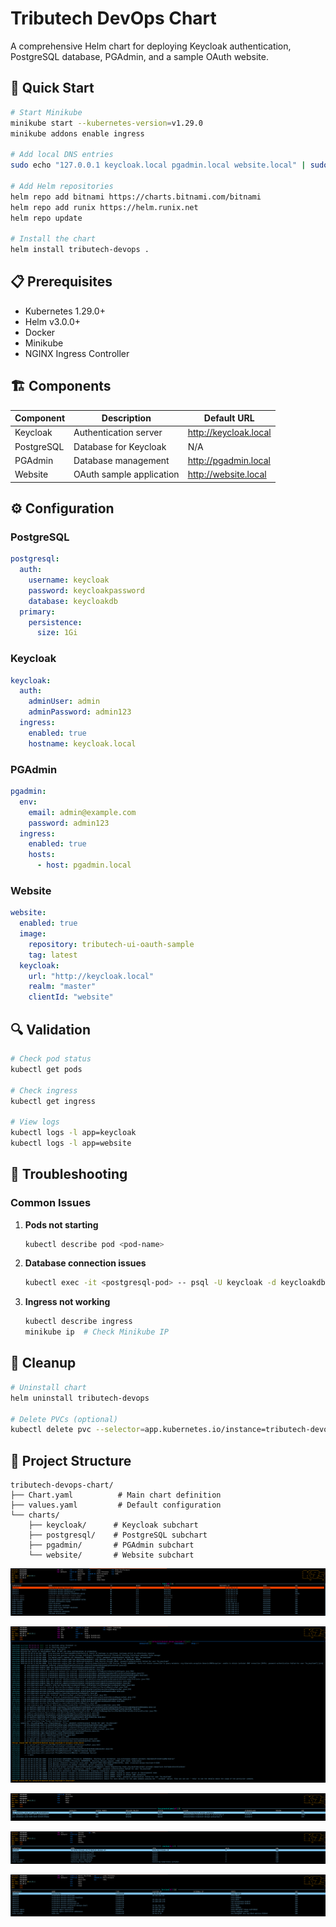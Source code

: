 # Tributech DevOps Chart

A comprehensive Helm chart for deploying Keycloak authentication, PostgreSQL database, PGAdmin, and a sample OAuth website.

## 🚀 Quick Start

```bash
# Start Minikube
minikube start --kubernetes-version=v1.29.0
minikube addons enable ingress

# Add local DNS entries
sudo echo "127.0.0.1 keycloak.local pgadmin.local website.local" | sudo tee -a /etc/hosts

# Add Helm repositories
helm repo add bitnami https://charts.bitnami.com/bitnami
helm repo add runix https://helm.runix.net
helm repo update

# Install the chart
helm install tributech-devops .
```

## 📋 Prerequisites

- Kubernetes 1.29.0+
- Helm v3.0.0+
- Docker
- Minikube
- NGINX Ingress Controller

## 🏗️ Components

| Component | Description | Default URL |
|-----------|-------------|-------------|
| Keycloak | Authentication server | http://keycloak.local |
| PostgreSQL | Database for Keycloak | N/A |
| PGAdmin | Database management | http://pgadmin.local |
| Website | OAuth sample application | http://website.local |

## ⚙️ Configuration

### PostgreSQL

```yaml
postgresql:
  auth:
    username: keycloak
    password: keycloakpassword
    database: keycloakdb
  primary:
    persistence:
      size: 1Gi
```

### Keycloak

```yaml
keycloak:
  auth:
    adminUser: admin
    adminPassword: admin123
  ingress:
    enabled: true
    hostname: keycloak.local
```

### PGAdmin

```yaml
pgadmin:
  env:
    email: admin@example.com
    password: admin123
  ingress:
    enabled: true
    hosts:
      - host: pgadmin.local
```

### Website

```yaml
website:
  enabled: true
  image:
    repository: tributech-ui-oauth-sample
    tag: latest
  keycloak:
    url: "http://keycloak.local"
    realm: "master"
    clientId: "website"
```

## 🔍 Validation

```bash
# Check pod status
kubectl get pods

# Check ingress
kubectl get ingress

# View logs
kubectl logs -l app=keycloak
kubectl logs -l app=website
```

## 🔧 Troubleshooting

### Common Issues

1. **Pods not starting**
   ```bash
   kubectl describe pod <pod-name>
   ```

2. **Database connection issues**
   ```bash
   kubectl exec -it <postgresql-pod> -- psql -U keycloak -d keycloakdb
   ```

3. **Ingress not working**
   ```bash
   kubectl describe ingress
   minikube ip  # Check Minikube IP
   ```

## 🧹 Cleanup

```bash
# Uninstall chart
helm uninstall tributech-devops

# Delete PVCs (optional)
kubectl delete pvc --selector=app.kubernetes.io/instance=tributech-devops
```

## 📁 Project Structure

```
tributech-devops-chart/
├── Chart.yaml          # Main chart definition
├── values.yaml         # Default configuration
└── charts/
    ├── keycloak/      # Keycloak subchart
    ├── postgresql/    # PostgreSQL subchart
    ├── pgadmin/       # PGAdmin subchart
    └── website/       # Website subchart
```

![Tributech DevOps Architecture](image.png "Tributech DevOps System Architecture")

![Tributech DevOps Architecture](image2.png "Tributech DevOps System Architecture")

![Tributech DevOps Architecture](image3.png "Tributech DevOps System Architecture")

![Tributech DevOps Architecture](image4.png "Tributech DevOps System Architecture")

![Tributech DevOps Architecture](image5.png "Tributech DevOps System Architecture")